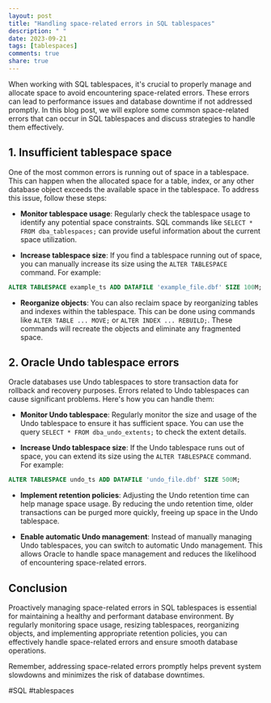 ```yaml
---
layout: post
title: "Handling space-related errors in SQL tablespaces"
description: " "
date: 2023-09-21
tags: [tablespaces]
comments: true
share: true
---
```


When working with SQL tablespaces, it's crucial to properly manage and allocate space to avoid encountering space-related errors. These errors can lead to performance issues and database downtime if not addressed promptly. In this blog post, we will explore some common space-related errors that can occur in SQL tablespaces and discuss strategies to handle them effectively.

## 1. Insufficient tablespace space

One of the most common errors is running out of space in a tablespace. This can happen when the allocated space for a table, index, or any other database object exceeds the available space in the tablespace. To address this issue, follow these steps:

- **Monitor tablespace usage**: Regularly check the tablespace usage to identify any potential space constraints. SQL commands like `SELECT * FROM dba_tablespaces;` can provide useful information about the current space utilization.

- **Increase tablespace size**: If you find a tablespace running out of space, you can manually increase its size using the `ALTER TABLESPACE` command. For example:

```sql
ALTER TABLESPACE example_ts ADD DATAFILE 'example_file.dbf' SIZE 100M;
```

- **Reorganize objects**: You can also reclaim space by reorganizing tables and indexes within the tablespace. This can be done using commands like `ALTER TABLE ... MOVE;` or `ALTER INDEX ... REBUILD;`. These commands will recreate the objects and eliminate any fragmented space.

## 2. Oracle Undo tablespace errors

Oracle databases use Undo tablespaces to store transaction data for rollback and recovery purposes. Errors related to Undo tablespaces can cause significant problems. Here's how you can handle them:

- **Monitor Undo tablespace**: Regularly monitor the size and usage of the Undo tablespace to ensure it has sufficient space. You can use the query `SELECT * FROM dba_undo_extents;` to check the extent details.

- **Increase Undo tablespace size**: If the Undo tablespace runs out of space, you can extend its size using the `ALTER TABLESPACE` command. For example:

```sql
ALTER TABLESPACE undo_ts ADD DATAFILE 'undo_file.dbf' SIZE 500M;
```

- **Implement retention policies**: Adjusting the Undo retention time can help manage space usage. By reducing the undo retention time, older transactions can be purged more quickly, freeing up space in the Undo tablespace.

- **Enable automatic Undo management**: Instead of manually managing Undo tablespaces, you can switch to automatic Undo management. This allows Oracle to handle space management and reduces the likelihood of encountering space-related errors.

## Conclusion

Proactively managing space-related errors in SQL tablespaces is essential for maintaining a healthy and performant database environment. By regularly monitoring space usage, resizing tablespaces, reorganizing objects, and implementing appropriate retention policies, you can effectively handle space-related errors and ensure smooth database operations.

Remember, addressing space-related errors promptly helps prevent system slowdowns and minimizes the risk of database downtimes.

#SQL #tablespaces